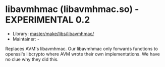 # libavmhmac (libavmhmac.so) - EXPERIMENTAL 0.2
 - Library: [master/make/libs/libavmhmac/](https://github.com/Freetz-NG/freetz-ng/tree/master/make/libs/libavmhmac/)
 - Maintainer: -

Replaces AVM's libavmhmac. Our libavmhmac only forwards functions to openssl's libcrypto where AVM wrote their own implementations. We have no clue why they did this.
